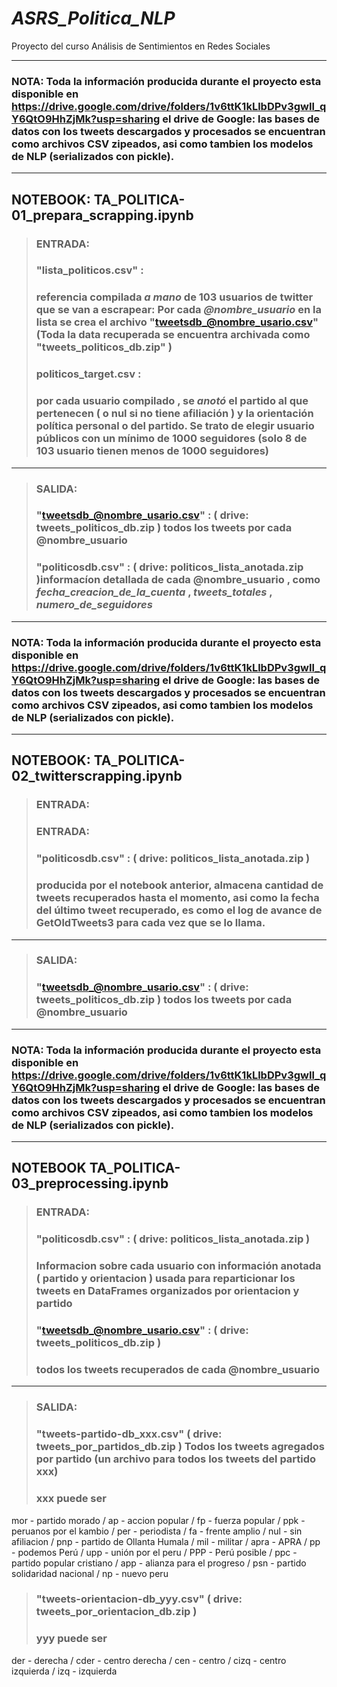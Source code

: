 # *ASRS_Politica_NLP*
Proyecto del curso Análisis de Sentimientos en Redes Sociales

---
### **NOTA:** Toda la información producida durante el proyecto esta disponible en **https://drive.google.com/drive/folders/1v6ttK1kLlbDPv3gwIl_qY6QtO9HhZjMk?usp=sharing** el drive de Google: las bases de datos con los tweets descargados y procesados se encuentran como **archivos CSV** zipeados, asi como tambien los modelos de NLP (serializados con pickle).
---
##  NOTEBOOK: **TA_POLITICA-01_prepara_scrapping.ipynb**
>### ENTRADA:
>### **"lista_politicos.csv"** : 
>### referencia compilada _a mano_ de **103 usuarios** de twitter que se van a escrapear:  Por cada _**@nombre_usuario**_ en la lista se crea el archivo **"tweetsdb_@nombre_usario.csv"** (Toda la data recuperada se encuentra archivada como **"tweets_politicos_db.zip"** )
>### **politicos_target.csv** : 
>### por cada usuario compilado , se _anotó_ el **partido** al que pertenecen ( o nul si no tiene afiliación ) y la **orientación** política personal o del partido. Se trato de elegir usuario públicos con un mínimo de 1000 seguidores (solo 8 de 103 usuario tienen menos de 1000 seguidores)
---
>### SALIDA:
>### **"tweetsdb_@nombre_usario.csv"**  : ( drive: **tweets_politicos_db.zip** ) todos los tweets por cada @nombre_usuario
>### **"politicosdb.csv"** : ( drive: **politicos_lista_anotada.zip** )informacíon detallada de cada @nombre_usuario , como _fecha_creacion_de_la_cuenta_ , _tweets_totales_ , _numero_de_seguidores_

---
### **NOTA:** Toda la información producida durante el proyecto esta disponible en **https://drive.google.com/drive/folders/1v6ttK1kLlbDPv3gwIl_qY6QtO9HhZjMk?usp=sharing** el drive de Google: las bases de datos con los tweets descargados y procesados se encuentran como **archivos CSV** zipeados, asi como tambien los modelos de NLP (serializados con pickle).
---
##   NOTEBOOK: **TA_POLITICA-02_twitterscrapping.ipynb**
>### ENTRADA:
>### ENTRADA:
>### **"politicosdb.csv"** : ( drive: **politicos_lista_anotada.zip** )
>### producida por el notebook anterior, almacena cantidad de tweets recuperados hasta el momento, asi como la fecha del último tweet recuperado, es como el log de avance de GetOldTweets3 para cada vez que se lo llama.
---
>### SALIDA:
>### **"tweetsdb_@nombre_usario.csv"**  : ( drive: **tweets_politicos_db.zip** ) todos los tweets por cada @nombre_usuario

---
### **NOTA:** Toda la información producida durante el proyecto esta disponible en **https://drive.google.com/drive/folders/1v6ttK1kLlbDPv3gwIl_qY6QtO9HhZjMk?usp=sharing** el drive de Google: las bases de datos con los tweets descargados y procesados se encuentran como **archivos CSV** zipeados, asi como tambien los modelos de NLP (serializados con pickle).
---
## NOTEBOOK **TA_POLITICA-03_preprocessing.ipynb**
>### ENTRADA:
>### **"politicosdb.csv"** :  ( drive: **politicos_lista_anotada.zip** )
>### Informacion sobre cada usuario con información anotada ( **partido** y **orientacion** ) usada para reparticionar los tweets en DataFrames organizados por orientacion y partido
>### **"tweetsdb_@nombre_usario.csv"** :  ( drive: **tweets_politicos_db.zip** ) 
>### todos los tweets recuperados de cada @nombre_usuario 
---
>### SALIDA:
>### **"tweets-partido-db_xxx.csv"** ( drive: **tweets_por_partidos_db.zip** ) Todos los tweets agregados por partido (un archivo para todos los tweets del partido xxx)
>### **xxx** puede ser 
mor - partido morado / ap - accion popular / fp - fuerza popular /
ppk - peruanos por el kambio / per - periodista / fa - frente amplio / nul - sin afiliacion / pnp - partido de Ollanta Humala / mil - militar / apra - APRA / pp - podemos Perú / upp - unión por el peru / PPP - Perú posible / ppc - partido popular cristiano / app - alianza para el progreso / psn - partido solidaridad nacional / np - nuevo peru
>### **"tweets-orientacion-db_yyy.csv"** ( drive: **tweets_por_orientacion_db.zip** )
>### **yyy** puede ser 
der - derecha / cder - centro derecha / cen - centro / cizq - centro izquierda / izq - izquierda

